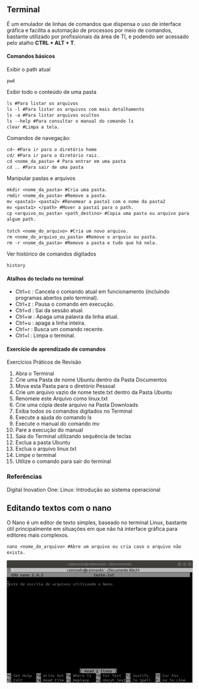 ## Terminal

É um emulador de linhas de comandos que dispensa o uso de interface gráfica e facilita a automação de processos por meio de comandos, bastante utilizado por profissionais da área de TI, e podendo ser acessado pelo atalho **CTRL + ALT + T**.


#### Comandos básicos


Exibir o path atual

	pwd

Exibir todo o conteúdo de uma pasta

	ls #Para listar os arquivos
	ls -l #Para listar os arquivos com mais detalhamento 
	ls -a #Para listar arquivos ocultos
	ls --help #Para consultar o manual do comando ls
	clear #Limpa a tela.
	
Comandos de navegação:
	
	cd~ #Para ir para o diretório home
	cd/ #Para ir para o diretório raiz.
	cd <nome_da_pasta> # Para entrar em uma pasta
	cd .. #Para sair de uma pasta
 
Manipular pastas e arquivos

	mkdir <nome_da_pasta> #Cria uma pasta.
	rmdir <nome_da_pasta> #Remove a pasta.
	mv <pasta1> <pasta2> #Renomear a pasta1 com o nome da pasta2
	mv <pasta1> </path> #Mover a pasta1 para o path.
	cp <arquivo_ou_pasta> <path_destino> #Copia uma pasta ou arquivo para algum path.

	totch <nome_do_arquivo> #Cria um novo arquivo.
	rm <nome_do_arquivo_ou_pasta> #Remove o arquvio ou pasta.
	rm -r <nome_da_pasta> #Remove a pasta e tudo que há nela.

Ver histórico de comandos digitados

	history



#### Atalhos do teclado no terminal

 - Ctrl+c : Cancela o comando atual em funcionamento (incluindo programas abertos pelo terminal).
 - Ctrl+z : Pausa o comando em execução.
 - Ctrl+d : Sai da sessão atual.
 - Ctrl+w : Apaga uma palavra da linha atual.
 - Ctrl+u : apaga a linha inteira.
 - Ctrl+r : Busca um comando recente.
 - Ctrl+l : Limpa o terminal.



#### Exercício de aprendizado de comandos 

Exercícios Práticos de Revisão

1) Abra o Terminal
2) Crie uma Pasta de nome Ubuntu dentro da Pasta Documentos
3) Mova esta Pasta para o diretório Pessoal
4) Crie um arquivo vazio de nome teste.txt dentro da Pasta Ubuntu
5) Renomeie este Arquivo como linux.txt
6) Crie uma cópia deste arquivo na Pasta Downloads
7) Exiba todos os comandos digitados no Terminal
8) Execute a ajuda do comando ls
9) Execute o manual do comando mv
10) Pare a execução do manual
11) Saia do Terminal utilizando sequência de teclas
12) Exclua a pasta Ubuntu
13) Exclua o arquivo linux.txt 
14) Limpe o terminal
15) Utilize o comando para sair do terminal

### Referências

Digital Inovation One: Linux: Introdução ao sistema operacional


## Editando textos com o nano

O Nano é um editor de texto simples, baseado no terminal Linux, bastante útil principalmente em situações em que não há interface gráfica para editores mais complexos.

	nano <nome_do_arquivo> #Abre um arquivo ou cria caso o arquivo não exista.


![nano interface](img/nano.png)
